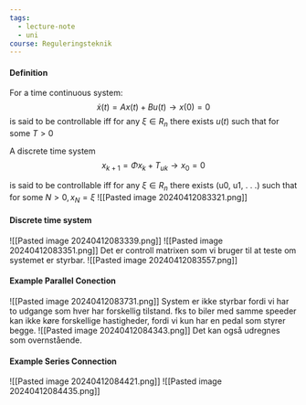 ```yaml
---
tags:
  - lecture-note
  - uni
course: Reguleringsteknik
---
```

#### Definition
For a time continuous system:
$$
\dot{x}(t)=Ax(t)+Bu(t) \rightarrow x(0)=0
$$
is said to be controllable iff for any $\xi \in  R_{n}$ there exists $u(t)$ such that for some $T>0$

A discrete time system
$$
x_{k+1}=\Phi x_{k}+T_{uk} \rightarrow x_{0}=0
$$

is said to be controllable iff for any $\xi \in  R_{n}$ there exists (u0, u1, . . .) such that for some $N>0, x_{N}=\xi$
![[Pasted image 20240412083321.png]]

#### Discrete time system
![[Pasted image 20240412083339.png]]
![[Pasted image 20240412083351.png]]
Det er controll matrixen som vi bruger til at teste om systemet er styrbar.
![[Pasted image 20240412083557.png]]

#### Example Parallel Conection
![[Pasted image 20240412083731.png]]
System er ikke styrbar fordi vi har to udgange som hver har forskellig tilstand. fks to biler med samme speeder kan ikke køre forskellige hastigheder, fordi vi kun har en pedal som styrer begge.
![[Pasted image 20240412084343.png]]
Det kan også udregnes som overnstående.

#### Example Series Connection
![[Pasted image 20240412084421.png]]
![[Pasted image 20240412084435.png]]
